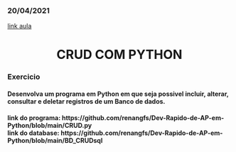 <h3> 20/04/2021</h3>

<a href="https://liveestacio.sharepoint.com/sites/team_3681950/Shared%20Documents/Forms/AllItems.aspx?id=%2Fsites%2Fteam%5F3681950%2FShared%20Documents%2FGeneral%2FRecordings%2FReuni%C3%A3o%20em%20%5FGeral%5F%2D20210420%5F080130%2DGrava%C3%A7%C3%A3o%20de%20Reuni%C3%A3o%2Emp4&parent=%2Fsites%2Fteam%5F3681950%2FShared%20Documents%2FGeneral%2FRecordings">link aula</a>
<h1 align="center">CRUD COM PYTHON</h1>
<h3>Exercicio</h3>
<h4>Desenvolva um programa em Python em que seja possivel incluir, alterar, consultar e deletar registros de um Banco de dados.</h4>
  
<h4>link do programa: https://github.com/renangfs/Dev-Rapido-de-AP-em-Python/blob/main/CRUD.py<br>
link do database: https://github.com/renangfs/Dev-Rapido-de-AP-em-Python/blob/main/BD_CRUDsql</h4>
